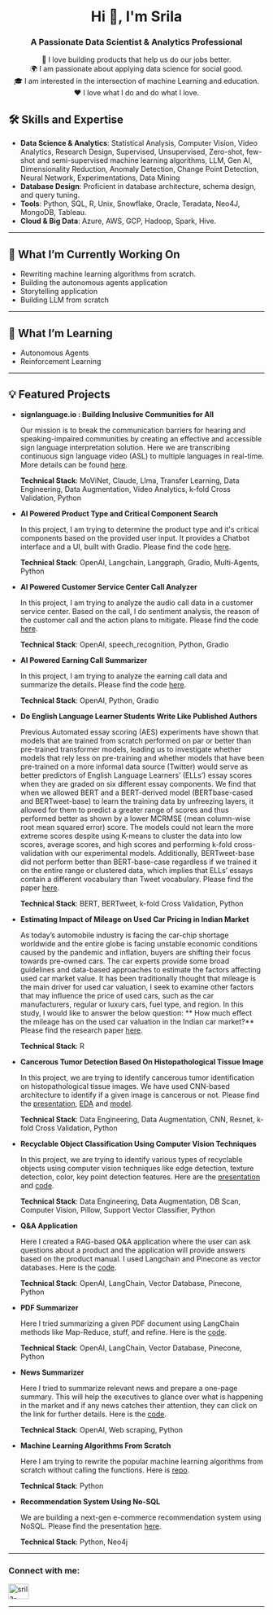 <h1 align="center">Hi 👋, I'm Srila</h1>
<h3 align="center">A Passionate Data Scientist & Analytics Professional</h3>


<p align="center">
  🚀 I love building products that help us do our jobs better.<br>
  🌍 I am passionate about applying data science for social good.<br>
  🎓 I am interested in the intersection of machine Learning and education.<br>
  ❤️ I love what I do and do what I love.
</p>

## 🛠️ Skills and Expertise

- **Data Science & Analytics**: Statistical Analysis, Computer Vision, Video Analytics, Research Design, Supervised, Unsupervised, Zero-shot, few-shot and semi-supervised machine learning algorithms, LLM, Gen AI, Dimensionality Reduction, Anomaly Detection, Change Point Detection, Neural Network, Experimentations, Data Mining
- **Database Design**: Proficient in database architecture, schema design, and query tuning.
- **Tools**: Python, SQL, R, Unix, Snowflake, Oracle, Teradata, Neo4J, MongoDB, Tableau.
- **Cloud & Big Data**: Azure, AWS, GCP, Hadoop, Spark, Hive.

---

## 🧠 What I’m Currently Working On
- Rewriting machine learning algorithms from scratch.
- Building the autonomous agents application
- Storytelling application
- Building LLM from scratch

---

## 🌱 What I’m Learning
- Autonomous Agents
- Reinforcement Learning

---

## 💡 Featured Projects

- **signlanguage.io : Building Inclusive Communities for All**

  Our mission is to break the communication barriers for hearing and speaking-impaired communities by creating an effective and accessible sign language interpretation solution. Here we are transcribing continuous sign language video (ASL) to multiple languages in real-time. More details can be found [here](https://www.ischool.berkeley.edu/projects/2023/signlanguageio).

  **Technical Stack**: MoViNet, Claude, Llma, Transfer Learning, Data Engineering, Data Augmentation, Video Analytics, k-fold Cross Validation, Python
  
- **AI Powered Product Type and Critical Component Search**

  In this project, I am trying to determine the product type and it's critical components based on the provided user input. It provides a Chatbot interface and a UI, built with Gradio. Please find the code [here](https://github.com/srilamaiti/srilamaiti.github.io/blob/main/agents/multi_agent_chatbot.ipynb).

  **Technical Stack**: OpenAI, Langchain, Langgraph, Gradio, Multi-Agents, Python

- **AI Powered Customer Service Center Call Analyzer**

  In this project, I am trying to analyze the audio call data in a customer service center. Based on the call, I do sentiment analysis, the reason of the customer call and the action plans to mitigate. Please find the code [here](https://github.com/srilamaiti/srilamaiti.github.io/blob/main/customer_service_center_audio_call_analysis/customer_service_center_audio_call_analysis.ipynb).

  **Technical Stack**: OpenAI, speech_recognition, Python, Gradio

- **AI Powered Earning Call Summarizer**

  In this project, I am trying to analyze the earning call data and summarize the details. Please find the code [here](https://github.com/srilamaiti/srilamaiti.github.io/blob/main/earning_call_summarizer/earning_call_summarizer.ipynb).

  **Technical Stack**: OpenAI, Python, Gradio
  
- **Do English Language Learner Students Write Like Published Authors**

  Previous Automated essay scoring (AES) experiments have shown that models that are trained from scratch performed on par or better than pre-trained transformer models, leading us to investigate whether models that rely less on pre-training and whether models that have been pre-trained on a more informal data source (Twitter) would serve as better predictors of English Language Learners’ (ELLs’) essay scores when they are graded on six different essay components. We find that when we allowed BERT and a BERT-derived model (BERTbase-cased and BERTweet-base) to learn the training data by unfreezing layers, it allowed for them to predict a greater range of scores and thus performed better as shown by a lower MCRMSE (mean column-wise root mean squared error) score. The models could not learn the more extreme scores despite using K-means to cluster the data into low scores, average scores, and high scores and performing k-fold cross-validation with our experimental models. Additionally, BERTweet-base did not perform better than BERT-base-case regardless if we trained it on the entire range or clustered data, which implies that ELLs’ essays contain a different vocabulary than Tweet vocabulary.
Please find the paper [here](https://github.com/srilamaiti/srilamaiti.github.io/blob/main/assets/Do%20English%20Language%20Learner%20Students%20Write%20Like%20Published%20Authors.pdf).

  **Technical Stack**: BERT, BERTweet, k-fold Cross Validation, Python

- **Estimating Impact of Mileage on Used Car Pricing in Indian Market**

  As today’s automobile industry is facing the car-chip shortage worldwide and the entire globe is facing unstable economic conditions caused by the pandemic and inflation, buyers are shifting their focus towards pre-owned cars. The car experts provide some broad guidelines and data-based approaches to estimate the factors affecting used car market value. It has been traditionally thought that mileage is the main driver for used car valuation, I seek to examine other factors that may influence the price of used cars, such as the car manufacturers, regular or luxury cars, fuel type, and region. In this study, I would like to answer the below question: ** How much effect the mileage has on the used car valuation in the Indian car market?** Please find the research paper [here](https://github.com/srilamaiti/srilamaiti.github.io/blob/main/assets/Estimating%20Impact%20of%20Mileage%20on%20Used%20Car%20Pricing%20in%20Indian%20Market.pdf).

  **Technical Stack**: R

- **Cancerous Tumor Detection Based On Histopathological Tissue Image**

  In this project, we are trying to identify cancerous tumor identification on histopathological tissue images. We have used CNN-based architecture to identify if a given image is cancerous or not. Please find the [presentation](https://github.com/srilamaiti/srilamaiti.github.io/blob/main/assets/Cancerous%20Tumor%20Detection%20Based%20On%20Histopathological%20Tissue%20Image.pdf), [EDA](https://github.com/srilamaiti/srilamaiti.github.io/blob/main/cancerous_tumor_detection_based_on_histopathological_tissue_image/w207_cancer_detection_eda.ipynb) and [model](https://github.com/srilamaiti/srilamaiti.github.io/blob/main/cancerous_tumor_detection_based_on_histopathological_tissue_image/Final_ResNet_Model.ipynb).

  **Technical Stack**: Data Engineering, Data Augmentation, CNN, Resnet, k-fold Cross Validation, Python

- **Recyclable Object Classification Using Computer Vision Techniques**

  In this project, we are trying to identify various types of recyclable objects using computer vision techniques like edge detection, texture detection, color, key point detection features. Here are the [presentation](https://github.com/srilamaiti/srilamaiti.github.io/blob/main/recyclable_object_classification_computer_vision/recyclable_object_classification_computer_vision_presentattion.pdf) and [code](https://github.com/srilamaiti/srilamaiti.github.io/blob/main/recyclable_object_classification_computer_vision/recyclable_object_classification_computer_vision.pdf).

  **Technical Stack**: Data Engineering, Data Augmentation, DB Scan, Computer Vision, Pillow, Support Vector Classifier, Python
  
- **Q&A Application**

  Here I created a RAG-based Q&A application where the user can ask questions about a product and the application will provide answers based on the product manual. I used Langchain and Pinecone as vector databases. Here is the [code](https://github.com/srilamaiti/srilamaiti.github.io/blob/main/rag_q_%26_a/RAG_Q_%26_A.ipynb).

  **Technical Stack**: OpenAI, LangChain, Vector Database, Pinecone, Python
  
- **PDF Summarizer**

  Here I tried summarizing a given PDF document using LangChain methods like Map-Reduce, stuff, and refine. Here is the [code](https://github.com/srilamaiti/srilamaiti.github.io/blob/main/pdf_summarizer/llm_langchain_read_from_pdf_and_summarize.ipynb).

  **Technical Stack**: OpenAI, LangChain, Vector Database, Pinecone, Python

- **News Summarizer**

  Here I tried to summarize relevant news and prepare a one-page summary. This will help the executives to glance over what is happening in the market and if any news catches their attention, they can click on the link for further details. Here is the [code](https://github.com/srilamaiti/srilamaiti.github.io/blob/main/news_summarizer/news_summarizer.ipynb).

  **Technical Stack**: OpenAI, Web scraping, Python

- **Machine Learning Algorithms From Scratch**

  Here I am trying to rewrite the popular machine learning algorithms from scratch without calling the functions. Here is [repo](https://github.com/srilamaiti/srilamaiti.github.io/tree/main/ml_algo_from_scratch).

  **Technical Stack**: Python
  
- **Recommendation System Using No-SQL**

  We are building a next-gen e-commerce recommendation system using NoSQL. Please find the presentation [here](https://github.com/srilamaiti/srilamaiti.github.io/blob/main/assets/Next%20Gen%20e-Commerce%20with%20No-SQL.pdf).

  **Technical Stack**: Python, Neo4j

---

<h3 align="left">Connect with me:</h3>
<p align="left">
<a href="https://linkedin.com/in/srila-maiti/" target="blank"><img align="center" src="https://raw.githubusercontent.com/rahuldkjain/github-profile-readme-generator/master/src/images/icons/Social/linked-in-alt.svg" alt="srila-maiti/" height="30" width="40" /></a>
</p>

---

